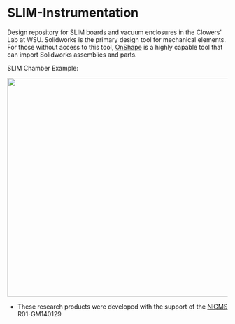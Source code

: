 # SLIM-Instrumentation
Design repository for SLIM boards and vacuum enclosures in the Clowers' Lab at WSU. Solidworks is the primary design tool for mechanical elements. For those without access to this tool, [OnShape](https://www.onshape.com/en/) is a highly capable tool that can import Solidworks assemblies and parts.  

SLIM Chamber Example:
<center><img src="images\SLIM_Chamber_Rotation.gif" width=700 height=500 /></center>

* These research products were developed with the support of the [NIGMS](https://www.nigms.nih.gov/) R01-GM140129
